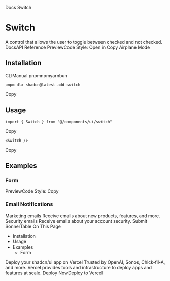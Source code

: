 Docs
Switch
# Switch
A control that allows the user to toggle between checked and not checked.
DocsAPI Reference
PreviewCode
Style: 
Open in Copy
Airplane Mode
## Installation
CLIManual
pnpmnpmyarnbun
```
pnpm dlx shadcn@latest add switch

```

Copy
## Usage
```
import { Switch } from "@/components/ui/switch"
```
Copy
```
<Switch />
```
Copy
## Examples
### Form
PreviewCode
Style: 
Copy
### Email Notifications
Marketing emails
Receive emails about new products, features, and more.
Security emails
Receive emails about your account security.
Submit
SonnerTable
On This Page
  * Installation
  * Usage
  * Examples
    * Form


Deploy your shadcn/ui app on Vercel
Trusted by OpenAI, Sonos, Chick-fil-A, and more.
Vercel provides tools and infrastructure to deploy apps and features at scale.
Deploy NowDeploy to Vercel
